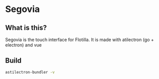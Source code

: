 # Segovia

## What is this?

Segovia is the touch interface for Flotilla. It is made with atilectron (go + electron) and vue

## Build

```bash
astilectron-bundler -v
```

